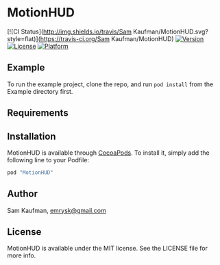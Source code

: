 # MotionHUD

[![CI Status](http://img.shields.io/travis/Sam Kaufman/MotionHUD.svg?style=flat)](https://travis-ci.org/Sam Kaufman/MotionHUD)
[![Version](https://img.shields.io/cocoapods/v/MotionHUD.svg?style=flat)](http://cocoapods.org/pods/MotionHUD)
[![License](https://img.shields.io/cocoapods/l/MotionHUD.svg?style=flat)](http://cocoapods.org/pods/MotionHUD)
[![Platform](https://img.shields.io/cocoapods/p/MotionHUD.svg?style=flat)](http://cocoapods.org/pods/MotionHUD)

## Example

To run the example project, clone the repo, and run `pod install` from the Example directory first.

## Requirements

## Installation

MotionHUD is available through [CocoaPods](http://cocoapods.org). To install
it, simply add the following line to your Podfile:

```ruby
pod "MotionHUD"
```

## Author

Sam Kaufman, emrysk@gmail.com

## License

MotionHUD is available under the MIT license. See the LICENSE file for more info.
